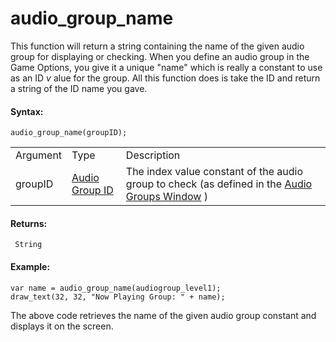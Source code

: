 # audio_group_name

This function will return a string containing the name of the given
audio group for displaying or checking. When you define an audio group
in the Game Options, you give it a unique "name" which is really a
constant to use as an ID *v* alue for the group. All this function does
is take the ID and return a string of the ID name you gave.

#### Syntax:

``` gml
audio_group_name(groupID);
```

|          |                                                                                                                             |                                                                                                                                           |
|----------|-----------------------------------------------------------------------------------------------------------------------------|-------------------------------------------------------------------------------------------------------------------------------------------|
| Argument | Type                                                                                                                        | Description                                                                                                                               |
| groupID  |  [Audio Group ID](../../../../../../GameMaker_Language/GML_Reference/Asset_Management/Audio/Audio_Groups/Audio_Groups)  | The index value constant of the audio group to check (as defined in the [Audio Groups Window](../../../../../Settings/Audio_Groups) ) |

#### Returns:

``` gml
 String
```

#### Example:

``` gml
var name = audio_group_name(audiogroup_level1);
draw_text(32, 32, "Now Playing Group: " + name);
```

The above code retrieves the name of the given audio group constant and
displays it on the screen.

